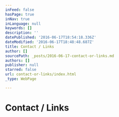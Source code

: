 ```yaml
---
inFeed: false
hasPage: true
inNav: true
inLanguage: null
keywords: []
description: ''
datePublished: '2016-06-17T18:54:18.336Z'
dateModified: '2016-06-17T18:48:48.687Z'
title: Contact / Links
author: []
sourcePath: _posts/2016-06-17-contact-or-links.md
authors: []
publisher: null
starred: false
url: contact-or-links/index.html
_type: WebPage

---
```

# Contact / Links